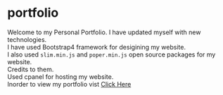 # portfolio
Welcome to my Personal Portfolio. I have updated myself with new technologies.    
I have used Bootstrap4 framework for desigining my website.  
I also used `slim.min.js` and `poper.min.js` open source packages for my website.  
Credits to them.  
Used cpanel for hosting my website.  
Inorder to view my portfolio vist [Click Here](http://pkumar-bezavada.com/)

